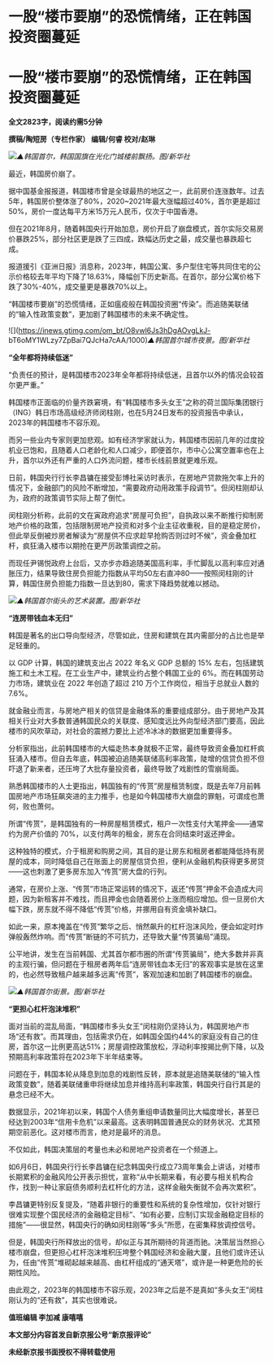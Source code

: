 # 一股“楼市要崩”的恐慌情绪，正在韩国投资圈蔓延

# 一股“楼市要崩”的恐慌情绪，正在韩国投资圈蔓延

**全文2823字，阅读约需5分钟**

**撰稿/陶短房（专栏作家） 编辑/何睿 校对/赵琳**

![](https://inews.gtimg.com/om_bt/OhfI1IyfohFaHEdedRxL0DXxhYuGm_zjMQG1WE_RO3yrMAA/1000)_▲韩国首尔，韩国国旗在光化门城楼前飘扬。图/新华社_

最近，韩国房价崩了。

据中国基金报报道，韩国楼市曾是全球最热的地区之一，此前房价连涨数年。过去5年，韩国房价整体涨了80%，2020~2021年最大涨幅超过40%，首尔更是超过50%，房价一度达每平方米15万元人民币，仅次于中国香港。

但在2021年8月，随着韩国央行开始加息，房价开启了崩盘模式，首尔实际交易房价暴跌25%，部分社区更是跌了三四成，跌幅达历史之最，成交量也暴跌超七成。

报道援引《亚洲日报》消息称，2023年，韩国公寓、多户型住宅等共同住宅的公示价格较去年平均下降了18.63%，降幅创下历史新高。在首尔，部分公寓价格下跌了30%-40%，成交量更是暴跌70%以上。

“韩国楼市要崩”的恐慌情绪，正如瘟疫般在韩国投资圈“传染”。而追随美联储的“输入性政策变数”，更加剧了韩国楼市的未来不确定性。

![](https://inews.gtimg.com/om_bt/O8vwl6Js3hDgAOvgLkJ-
bT6oMY1WLzy7ZpBai7QJcHa7cAA/1000)_▲韩国首尔城市夜景。图/新华社_

**“全年都将持续低迷”**

“负责任的预计，是韩国楼市2023年全年都将持续低迷，且首尔以外的情况会较首尔更严重。”

韩国楼市正面临的价量齐跌窘境，有“韩国楼市多头女王”之称的荷兰国际集团银行（ING）韩日市场高级经济师闵柱刚，也在5月24日发布的投资报告中承认，2023年的韩国楼市不容乐观。

而另一些业内专家则更加悲观。如有经济学家就认为，韩国楼市因前几年的过度投机业已饱和，且随着人口老龄化和人口减少，即便首尔，市中心公寓空置率也在上升，首尔以外还有严重的人口外流问题，楼市长线前景就更难乐观。

日前，韩国央行行长李昌镛在接受彭博社采访时表示，在房地产贷款拖欠率上升的情况下，金融部门的风险不断增加，“需要政府动用政策手段调节”。但闵柱刚却认为，政府的政策调节实际上帮了倒忙。

闵柱刚分析称，此前的文在寅政府追求“房屋可负担”，自执政以来不断推行抑制房地产价格的政策，包括限制房地产投资和对多个业主征收重税，目的是稳定房价，但此举反倒被炒房者解读为“房屋供不应求趁早抢购否则过时不候”，资金叠加杠杆，疯狂涌入楼市以期抢在更严厉政策调控之前。

而现任尹锡悦政府上台后，又亦步亦趋追随美国高利率，手忙脚乱以高利率应对通胀压力，结果导致住房负担能力指数从平均50左右直冲80——按照闵柱刚的计算，韩国住房负担能力指数一旦达到80，需求下降趋势就难以撼动。

![](https://inews.gtimg.com/om_bt/OGnbtUvmA52PEQI9N8Kb1kBNHoxpQtImp55JVRMSUAf8MAA/1000)_▲韩国首尔街头的艺术装置。图/新华社_

**“连房带钱血本无归”**

韩国是著名的出口导向型经济，尽管如此，住房和建筑在其内需部分的占比也是举足轻重的。

以 GDP 计算，韩国的建筑支出占 2022 年名义 GDP 总额的 15% 左右，包括建筑施工和土木工程。在工业生产中，建筑业约占整个韩国工业的
6%。而在韩国劳动力市场，建筑业在 2022 年创造了超过 210 万个工作岗位，相当于总就业人数的 7.6%。

就金融业而言，与房地产相关的信贷是金融体系的重要组成部分。由于房地产及其相关行业对大多数普通韩国民众的关联度、感知度远比外向型经济部门要高，因此楼市的风吹草动，对社会的震撼力要比上述冷冰冰的数据更加重要得多。

分析家指出，此前韩国楼市的大幅走热本身就极不正常，最终导致资金叠加杠杆疯狂涌入楼市。但自去年底，韩国被迫追随美联储高利率政策，陡增的信贷负担不但吓退了新来者，还压垮了大批存量投资者，最终导致了戏剧性的雪崩局面。

熟悉韩国楼市的人士更指出，韩国独有的“传贳”房屋租赁制度，既是去年7月前韩国房地产市场狂飙突进的主力推手，也是如今韩国楼市大崩盘的罪魁，可谓成也萧何，败也萧何。

所谓“传贳”，是韩国独有的一种房屋租赁模式，租户一次性支付大笔押金——通常约为房产价值的 70%，以支付两年的租金，房东在合同结束时返还押金。

这种独特的模式，介于租房和购房之间，其目的是让房东和租房者都能降低持有房屋的成本，同时降低自己在账面上的房屋信贷负担，便利从金融机构获得更多房贷——这也刺激了更多房东加入“传贳”房大盘的行列。

通常，在房价上涨、“传贳”市场正常运转的情况下，返还“传贳”押金不会造成大问题，因为新租客并不难找，而且押金也会随着房价上涨而相应增加。但一旦房价大幅下跌，房东就不得不降低“传贳”价格，并挪用自有资金填补缺口。

如此一来，原本掩盖在“传贳”繁华之后、悄然飙升的杠杆泡沫风险，便会如定时炸弹般轰然炸响。而“传贳”断链的不可抗力，还导致大量“传贳骗局”涌现。

公平地讲，发生在当前韩国、尤其首尔都市圈的所谓“传贳骗局”，绝大多数并非真的主观行骗，但问题在于租房者两年后“连房带钱血本无归”的客观事实是放在这里的，也必然导致租户越来越多远离“传贳”，客观加速和加剧了韩国楼市的崩盘。

![](https://inews.gtimg.com/om_bt/OOnNG1n1rKAj40NbWfS_GIjnUOcKI8_fbZy9KEz7cDg6kAA/1000)_▲韩国首尔街景。图/新华社_

**“更担心杠杆泡沫堆积”**

面对当前的混乱局面，“韩国楼市多头女王”闵柱刚仍坚持认为，韩国房地产市场“还有救”。而其理由，包括需求仍在，如韩国全国约44%的家庭没有自己的住房，首尔这一比例更高达51%；房屋调控政策放松，浮动利率按揭比例下降，以及预期高利率政策将在2023年下半年结束等。

问题在于，韩国本轮从降息到加息的戏剧性反转，原本就是追随美联储的“输入性政策变数”，随着美联储重申将继续加息并维持高利率政策，韩国央行自行其是的悬念已经不大。

数据显示，2021年初以来，韩国个人债务重组申请数量同比大幅度增长，甚至已经达到2003年“信用卡危机”以来最高。这表明韩国普通民众的财务状况、尤其预期空前恶化。这对楼市而言，绝对是最坏的消息。

不仅如此，韩国决策层的考量也未必和房地产投资者在一个频道上。

如6月6日，韩国央行行长李昌镛在纪念韩国央行成立73周年集会上讲话，对楼市长期累积的金融风险公开表示担忧，宣称“从中长期来看，有必要与相关机构合作，找到一种让家庭债务顺利去杠杆化的方法，这样金融失衡就不会再次累积”。

李昌镛更特别反复提及，“随着非银行的重要性和系统的复杂性增加，仅针对银行很难实现整个国民经济的金融稳定目标”、“如有必要，应制订实现金融稳定目标的措施”——很显然，韩国央行的确如闵柱刚等“多头”所愿，在密集释放调控信号。

但是，韩国央行所释放出的信号，却似正与其所期待的背道而驰。决策层当然担心楼市崩盘，但更担心杠杆泡沫堆积压垮整个韩国经济和金融大厦，且他们或许还认为，任由“传贳”堆砌起越来越高、由杠杆组成的“通天塔”，或许是一种更危险的长期性风险。

由此观之，2023年的韩国楼市不容乐观，2023年之后是不是真如“多头女王”闵柱刚认为的“还有救”，其实也很难说。

**值班编辑 李加减 康嘻嘻**

**本文部分内容首发自新京报公号“新京报评论”**

**未经新京报书面授权不得转载使用**

